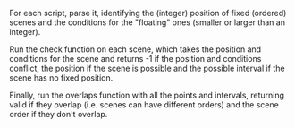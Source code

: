 For each script, parse it, identifying the (integer) position of fixed (ordered) scenes and the conditions for the "floating" ones (smaller or larger than an integer).

Run the check function on each scene, which takes the position and conditions for the scene and returns -1 if the position and conditions conflict, the position if the scene is possible and the possible interval if the scene has no fixed position.

Finally, run the overlaps function with all the points and intervals, returning valid if they overlap (i.e. scenes can have different orders) and the scene order if they don't overlap. 